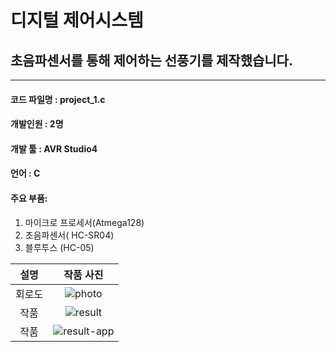 # 디지털 제어시스템

## 초음파센서를 통해 제어하는 선풍기를 제작했습니다.

---

#### 코드 파일명 : project_1.c

#### 개발인원 : 2명

#### 개발 툴 : AVR Studio4

#### 언어 : C

#### 주요 부품:

1. 마이크로 프로세서(Atmega128)
2. 초음파센서( HC-SR04)
3. 블루투스 (HC-05)

|  설명  |               작품 사진               |
| :----: | :-----------------------------------: |
| 회로도 | ![photo](https://user-images.githubusercontent.com/46555489/119293373-4345f180-bc8d-11eb-833e-c75f9d489cd9.PNG) |
|  작품  | ![result](https://user-images.githubusercontent.com/46555489/119293376-45a84b80-bc8d-11eb-8fa2-ea9c6dc2aa41.jpg)     |
|  작품  | ![result-app](https://user-images.githubusercontent.com/46555489/119293381-4640e200-bc8d-11eb-8182-ee97b426e928.jpg)      |
